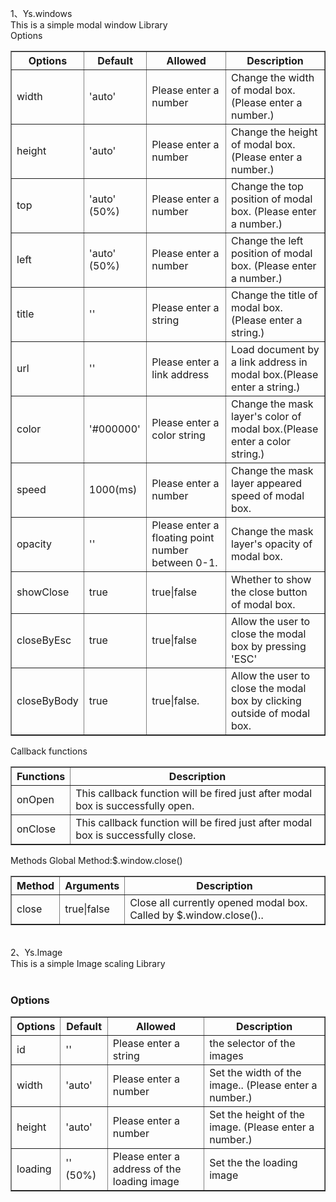 <p>1、Ys.windows<br>
This is a simple modal window Library<br>
Options
    </p><table width="100%" border="1">
<thead><tr>
<th>Options</th>
            <th>Default</th>
            <th>Allowed</th>
            <th>Description</th>
        </tr></thead>
<tr>
<td>width</td>
            <td>'auto' </td>
            <td>Please enter a number</td>
            <td>Change the width of modal box. (Please enter a number.)</td>
        </tr>
<tr>
<td>height</td>
            <td>'auto'</td>
            <td>Please enter a number</td>
            <td>Change the height of modal box. (Please enter a number.)</td>
        </tr>
<tr>
<td>top</td>
            <td>'auto' (50%)</td>
            <td>Please enter a number</td>
            <td>Change the top position of modal box. (Please enter a number.)</td>
        </tr>
<tr>
<td>left</td>
            <td>'auto' (50%)</td>
            <td>Please enter a number</td>
            <td>Change the left position of modal box. (Please enter a number.)</td>
        </tr>
<tr>
<td>title</td>
            <td>''</td>
            <td>Please enter a string</td>
            <td>Change the title of modal box. (Please enter a string.)</td>
        </tr>
<tr>
<td>url</td>
            <td>''</td>
            <td>Please enter a link address</td>
            <td>Load document by a link address in modal box.(Please enter a string.)</td>
        </tr>
<tr>
<td>color</td>
            <td>'#000000'</td>
            <td>Please enter a color string</td>
            <td>Change the mask layer's color of modal box.(Please enter a color string.)</td>
        </tr>
<tr>
<td>speed</td>
            <td>1000(ms)</td>
            <td>Please enter a number</td>
            <td>Change the mask layer appeared speed of modal box.</td>
        </tr>
<tr>
<td>opacity</td>
            <td>''</td>
            <td>Please enter a floating point number between 0-1.</td>
            <td>Change the mask layer's opacity of modal box.</td>
        </tr>
<tr>
<td>showClose</td>
            <td>true</td>
            <td>true|false</td>
            <td>Whether to show the close button of modal box.</td>
        </tr>
<tr>
<td>closeByEsc</td>
            <td>true</td>
            <td>true|false</td>
            <td>Allow the user to close the modal box by pressing 'ESC'</td>
        </tr>
<tr>
<td>closeByBody</td>
            <td>true</td>
            <td>true|false.</td>
            <td>Allow the user to close the modal box by clicking outside of modal box.</td>
        </tr>
</table>
Callback functions
    <table width="100%" border="1">
<thead><tr>
<th>Functions</th>
            <th>Description</th>
        </tr></thead>
<tr>
<td>onOpen</td>
            <td>This callback function will be fired just after modal box is successfully open.</td>
        </tr>
<tr>
<td>onClose</td>
            <td>This callback function will be fired just after modal box is successfully close.</td>
        </tr>
</table>
Methods
    Global Method:$.window.close()
    <table width="100%" border="1">
<thead><tr>
<th>Method</th>
            <th>Arguments</th>
            <th>Description</th>
        </tr></thead>
<tr>
<td>close</td>
            <td>true|false</td>
            <td>Close all currently opened modal box. Called by $.window.close()..</td>
        </tr>
</table><br>
2、Ys.Image<br>
   This is a simple Image scaling Library<br>
    <h3>
<a name="user-content-options" class="anchor" href="#options"><span class="octicon octicon-link"></span></a>Options</h3>
    <table width="100%" border="1">
<thead><tr>
<th>Options</th>
            <th>Default</th>
            <th>Allowed</th>
            <th>Description</th>
        </tr></thead>
<tr>
<td>id</td>
            <td>'' </td>
            <td>Please enter a string</td>
            <td>the selector of the images</td>
        </tr>
<tr>
<td>width</td>
            <td>'auto' </td>
            <td>Please enter a number</td>
            <td>Set the width of the image.. (Please enter a number.)</td>
        </tr>
<tr>
<td>height</td>
            <td>'auto'</td>
            <td>Please enter a number</td>
            <td>Set the height of the image. (Please enter a number.)</td>
        </tr>
<tr>
<td>loading</td>
            <td>'' (50%)</td>
            <td>Please enter a address of the loading image</td>
            <td>Set the the loading image</td>
        </tr>
</table>

